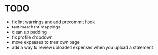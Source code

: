 # TODO

- fix lint warnings and add precommit hook
- test merchant mappings
- clean up padding
- fix profile dropdown
- move expenses to their own page
- add a way to review uploaded expenses when you upload a statement